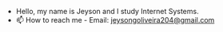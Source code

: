 - Hello, my name is Jeyson and I study Internet Systems.
- 📫 How to reach me - Email: jeysongoliveira204@gmail.com
